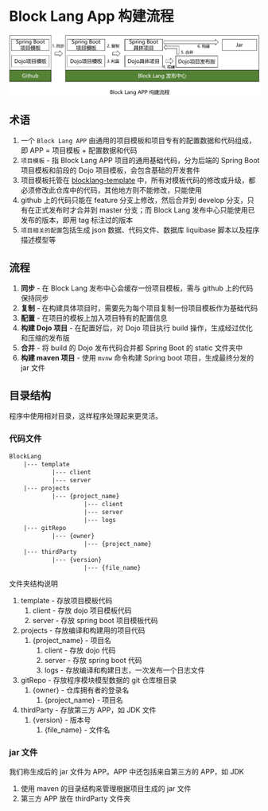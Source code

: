 # Block Lang App 构建流程

![构建流程](images/block_lang_app_build.png)

## 术语

1. 一个 `Block Lang APP` 由通用的项目模板和项目专有的配置数据和代码组成，即 APP = 项目模板 + 配置数据和代码
2. `项目模板` - 指 Block Lang APP 项目的通用基础代码，分为后端的 Spring Boot 项目模板和前段的 Dojo 项目模板，会包含基础的开发套件
3. 项目模板托管在 [blocklang-template](https://github.com/blocklang/blocklang-template) 中，所有对模板代码的修改或升级，都必须修改此仓库中的代码，其他地方则不能修改，只能使用
4. github 上的代码只能在 feature 分支上修改，然后合并到 develop 分支，只有在正式发布时才合并到 master 分支；而 Block Lang 发布中心只能使用已发布的版本，即用 tag 标注过的版本
5. `项目相关的配置`包括生成 json 数据、代码文件、数据库 liquibase 脚本以及程序描述模型等

## 流程

1. **同步** - 在 Block Lang 发布中心会缓存一份项目模板，需与 github 上的代码保持同步
2. **复制** - 在构建具体项目时，需要先为每个项目复制一份项目模板作为基础代码
3. **配置** - 在项目的模板上加入项目特有的配置信息
4. **构建 Dojo 项目** - 在配置好后，对 Dojo 项目执行 build 操作，生成经过优化和压缩的发布版
5. **合并** - 将 build 的 Dojo 发布代码合并都 Spring Boot 的 static 文件夹中
6. **构建 maven 项目** - 使用 `mvnw` 命令构建 Spring boot 项目，生成最终分发的 jar 文件

## 目录结构

程序中使用相对目录，这样程序处理起来更灵活。

### 代码文件

```text
BlockLang
    |--- template
            |--- client
            |--- server
    |--- projects
            |--- {project_name}
                     |--- client
                     |--- server
                     |--- logs
    |--- gitRepo
            |--- {owner}
                     |--- {project_name}
    |--- thirdParty
            |--- {version}
                     |--- {file_name}
```

文件夹结构说明

1. template - 存放项目模板代码
   1. client - 存放 dojo 项目模板代码
   2. server - 存放 spring boot 项目模板代码
2. projects - 存放编译和构建用的项目代码
   1. {project_name} - 项目名
      1. client - 存放 dojo 代码
      2. server - 存放 spring boot 代码
      3. logs - 存放编译和构建日志，一次发布一个日志文件
3. gitRepo - 存放程序模块模型数据的 git 仓库根目录
   1. {owner} - 仓库拥有者的登录名
      1. {project_name} - 项目名
4. thirdParty - 存放第三方 APP，如 JDK 文件
   1. {version} - 版本号
      1. {file_name} - 文件名

### jar 文件

我们称生成后的 jar 文件为 APP。APP 中还包括来自第三方的 APP，如 JDK

1. 使用 maven 的目录结构来管理根据项目生成的 jar 文件
2. 第三方 APP 放在 thirdParty 文件夹
